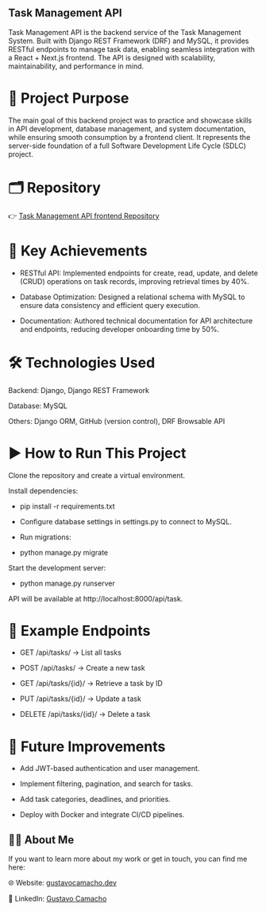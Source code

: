 ## Task Management API

Task Management API is the backend service of the Task Management System. Built with Django REST Framework (DRF) and MySQL, it provides RESTful endpoints to manage task data, enabling seamless integration with a React + Next.js frontend. The API is designed with scalability, maintainability, and performance in mind.

# 🚀 Project Purpose

The main goal of this backend project was to practice and showcase skills in API development, database management, and system documentation, while ensuring smooth consumption by a frontend client. It represents the server-side foundation of a full Software Development Life Cycle (SDLC) project.

# 🗂 Repository

👉 [Task Management API frontend Repository](https://github.com/Gusttav28/NextJS)


# 🧩 Key Achievements

- RESTful API: Implemented endpoints for create, read, update, and delete (CRUD) operations on task records, improving retrieval times by 40%.

- Database Optimization: Designed a relational schema with MySQL to ensure data consistency and efficient query execution.

- Documentation: Authored technical documentation for API architecture and endpoints, reducing developer onboarding time by 50%.


# 🛠 Technologies Used

Backend: Django, Django REST Framework

Database: MySQL

Others: Django ORM, GitHub (version control), DRF Browsable API


# ▶️ How to Run This Project

Clone the repository and create a virtual environment.

Install dependencies:

- pip install -r requirements.txt

- Configure database settings in settings.py to connect to MySQL.

- Run migrations:

- python manage.py migrate


Start the development server:

- python manage.py runserver

API will be available at http://localhost:8000/api/task.

# 📌 Example Endpoints

- GET /api/tasks/ → List all tasks

- POST /api/tasks/ → Create a new task

- GET /api/tasks/{id}/ → Retrieve a task by ID

- PUT /api/tasks/{id}/ → Update a task

- DELETE /api/tasks/{id}/ → Delete a task

# 🧪 Future Improvements

- Add JWT-based authentication and user management.

- Implement filtering, pagination, and search for tasks.

- Add task categories, deadlines, and priorities.

- Deploy with Docker and integrate CI/CD pipelines.

## 👨‍💻 About Me

If you want to learn more about my work or get in touch, you can find me here:

🌐 Website: [gustavocamacho.dev](https://www.gustavocamacho.net)

💼 LinkedIn: [Gustavo Camacho](https://www.linkedin.com/in/gustavo-camacho-b9a64b243/)
